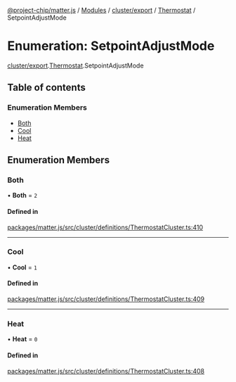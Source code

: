 [@project-chip/matter.js](../README.md) / [Modules](../modules.md) / [cluster/export](../modules/cluster_export.md) / [Thermostat](../modules/cluster_export.Thermostat.md) / SetpointAdjustMode

# Enumeration: SetpointAdjustMode

[cluster/export](../modules/cluster_export.md).[Thermostat](../modules/cluster_export.Thermostat.md).SetpointAdjustMode

## Table of contents

### Enumeration Members

- [Both](cluster_export.Thermostat.SetpointAdjustMode.md#both)
- [Cool](cluster_export.Thermostat.SetpointAdjustMode.md#cool)
- [Heat](cluster_export.Thermostat.SetpointAdjustMode.md#heat)

## Enumeration Members

### Both

• **Both** = ``2``

#### Defined in

[packages/matter.js/src/cluster/definitions/ThermostatCluster.ts:410](https://github.com/project-chip/matter.js/blob/dfd1dc35/packages/matter.js/src/cluster/definitions/ThermostatCluster.ts#L410)

___

### Cool

• **Cool** = ``1``

#### Defined in

[packages/matter.js/src/cluster/definitions/ThermostatCluster.ts:409](https://github.com/project-chip/matter.js/blob/dfd1dc35/packages/matter.js/src/cluster/definitions/ThermostatCluster.ts#L409)

___

### Heat

• **Heat** = ``0``

#### Defined in

[packages/matter.js/src/cluster/definitions/ThermostatCluster.ts:408](https://github.com/project-chip/matter.js/blob/dfd1dc35/packages/matter.js/src/cluster/definitions/ThermostatCluster.ts#L408)
